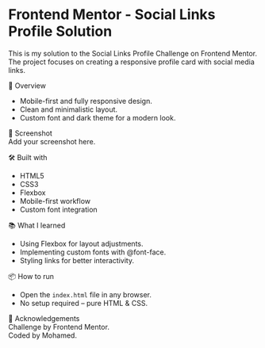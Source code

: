 # Frontend Mentor - Social Links Profile Solution

This is my solution to the Social Links Profile Challenge on Frontend Mentor. The project focuses on creating a responsive profile card with social media links.

🚀 Overview
- Mobile-first and fully responsive design.
- Clean and minimalistic layout.
- Custom font and dark theme for a modern look.

📸 Screenshot  
Add your screenshot here.

🛠️ Built with  
- HTML5  
- CSS3  
- Flexbox  
- Mobile-first workflow  
- Custom font integration  

📚 What I learned  
- Using Flexbox for layout adjustments.  
- Implementing custom fonts with @font-face.  
- Styling links for better interactivity.  

📦 How to run  
- Open the `index.html` file in any browser.  
- No setup required – pure HTML & CSS.  

🙌 Acknowledgements  
Challenge by Frontend Mentor.  
Coded by Mohamed.  
